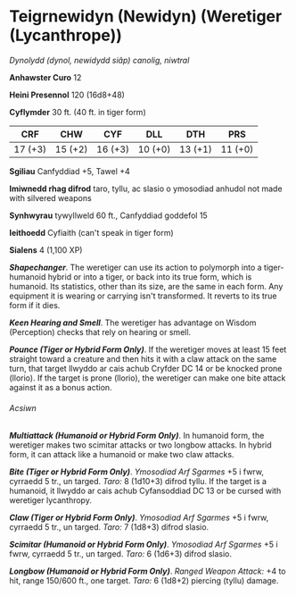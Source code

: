 # Teigrnewidyn (Newidyn) (Weretiger (Lycanthrope))

*Dynolydd (dynol, newidydd siâp) canolig, niwtral*

**Anhawster Curo** 12

**Heini Presennol** 120 (16d8+48)

**Cyflymder** 30 ft. (40 ft. in tiger form)

| CRF     | CHW     | CYF     | DLL     | DTH     | PRS     |
|---------|---------|---------|---------|---------|---------|
| 17 (+3) | 15 (+2) | 16 (+3) | 10 (+0) | 13 (+1) | 11 (+0) |

**Sgiliau** Canfyddiad +5, Tawel +4

**Imiwnedd rhag difrod** taro, tyllu, ac slasio o ymosodiad anhudol not made with silvered weapons

**Synhwyrau** tywyllweld 60 ft., Canfyddiad goddefol 15

**Ieithoedd** Cyfiaith (can't speak in tiger form)

**Sialens** 4 (1,100 XP)

***Shapechanger***. The weretiger can use its action to polymorph into a tiger-humanoid hybrid or into a tiger, or back into its true form, which is humanoid. Its statistics, other than its size, are the same in each form. Any equipment it is wearing or carrying isn't transformed. It reverts to its true form if it dies.

***Keen Hearing and Smell***. The weretiger has advantage on Wisdom (Perception) checks that rely on hearing or smell.

***Pounce (Tiger or Hybrid Form Only)***. If the weretiger moves at least 15 feet straight toward a creature and then hits it with a claw attack on the same turn, that target llwyddo ar cais achub Cryfder DC 14 or be knocked prone (llorio). If the target is prone (llorio), the weretiger can make one bite attack against it as a bonus action.

###### Acsiwn

***Multiattack (Humanoid or Hybrid Form Only)***. In humanoid form, the weretiger makes two scimitar attacks or two longbow attacks. In hybrid form, it can attack like a humanoid or make two claw attacks.

***Bite (Tiger or Hybrid Form Only)***. *Ymosodiad Arf Sgarmes* +5 i fwrw, cyrraedd 5 tr., un targed. *Taro:* 8 (1d10+3) difrod tyllu. If the target is a humanoid, it llwyddo ar cais achub Cyfansoddiad DC 13 or be cursed with weretiger lycanthropy.

***Claw (Tiger or Hybrid Form Only)***. *Ymosodiad Arf Sgarmes* +5 i fwrw, cyrraedd 5 tr., un targed. *Taro:* 7 (1d8+3) difrod slasio.

***Scimitar (Humanoid or Hybrid Form Only)***. *Ymosodiad Arf Sgarmes* +5 i fwrw, cyrraedd 5 tr., un targed. *Taro:* 6 (1d6+3) difrod slasio.

***Longbow (Humanoid or Hybrid Form Only)***. *Ranged Weapon Attack:* +4 to hit, range 150/600 ft., one target. *Taro:* 6 (1d8+2) piercing (tyllu) damage.